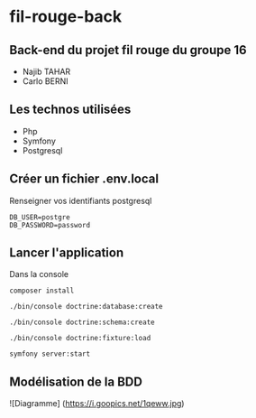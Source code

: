 # fil-rouge-back

## Back-end du projet fil rouge du groupe 16

+ Najib TAHAR
+ Carlo BERNI

## Les technos utilisées

+ Php 
+ Symfony
+ Postgresql 

## Créer un fichier .env.local
Renseigner vos identifiants postgresql

```
DB_USER=postgre
DB_PASSWORD=password
```


## Lancer l'application

Dans la console

```
composer install

./bin/console doctrine:database:create

./bin/console doctrine:schema:create

./bin/console doctrine:fixture:load

symfony server:start
```

## Modélisation de la BDD

![Diagramme] (https://i.goopics.net/1qeww.jpg)
